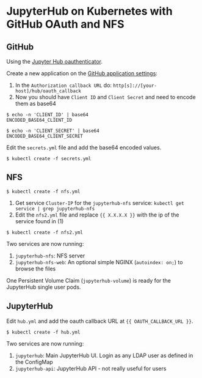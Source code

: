 # JupyterHub on Kubernetes with GitHub OAuth and NFS

## GitHub

Using the [Jupyter Hub oauthenticator](https://github.com/jupyterhub/oauthenticator).

Create a new application on the [GitHub application settings](https://github.com/settings/developers/):

1. In the `Authorization callback URL` do: `http[s]://[your-host]/hub/oauth_callback`
2. Now you should have `Client ID` and `Client Secret` and need to encode them as base64

```
$ echo -n 'CLIENT_ID' | base64
ENCODED_BASE64_CLIENT_ID

$ echo -n 'CLIENT_SECRET' | base64
ENCODED_BASE64_CLIENT_SECRET
```

Edit the `secrets.yml` file and add the base64 encoded values.

```
$ kubectl create -f secrets.yml
```

## NFS

```
$ kubectl create -f nfs.yml
```

1. Get service `Cluster-IP` for the `jupyterhub-nfs` service: `kubectl get service | grep jupyterhub-nfs`
2. Edit the `nfs2.yml` file and replace `{{ X.X.X.X }}` with the ip of the service found in (1)

```
$ kubectl create -f nfs2.yml
```

Two services are now running:

1. `jupyterhub-nfs`: NFS server
2. `jupyterhub-nfs-web`: An optional simple NGINX (`autoindex: on;`) to browse the files

One Persistent Volume Claim (`jupyterhub-volume`) is ready for the JupyterHub single user pods.

## JupyterHub

Edit `hub.yml` and add the oauth callback URL at `{{ OAUTH_CALLBACK_URL }}`.

```
$ kubectl create -f hub.yml
```

Two services are now running:

1. `jupyterhub`: Main JupyterHub UI. Login as any LDAP user as defined in the ConfigMap
2. `jupyterhub-api`: JupyterHub API - not really useful for users
